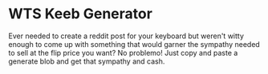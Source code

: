 # WTS Keeb Generator

Ever needed to create a reddit post for your keyboard but weren't witty enough to come up with something that would garner the sympathy needed to sell at the flip price you want? No problemo! Just copy and paste a generate blob and get that sympathy and cash.
